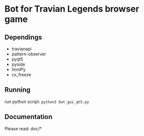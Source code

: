# Bot for Travian Legends browser game

## Dependings
* travianapi
* pattern-observer
* pyqt5
* pyside
* htmlPy
* cx_freeze

## Running
run python script:
`python3 bot_gui_qt5.py`

## Documentation
Please read:
    doc/*

